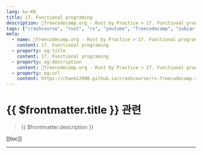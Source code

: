 ```yaml
---
lang: ko-KR
title: 17. Functional programing
description: 🦀freecodecamp.org - Rust by Practice > 17. Functional programing
tags: ["crashcourse", "rust", "rs", "youtube", "freecodecamp", "zubiarfan"]
meta:
  - name: 🦀freecodecamp.org - Rust by Practice > 17. Functional programing
    content: 17. Functional programing
  - property: og:title
    content: 17. Functional programing
  - property: og:description
    content: 🦀freecodecamp.org - Rust by Practice > 17. Functional programing
  - property: og:url
    content: https://chanhi2000.github.io/crashcourse/rs-freecodecamp-rust-by-practice/17
---
```


# {{ $frontmatter.title }} 관련

> {{ $frontmatter.description }}

[[toc]]

---